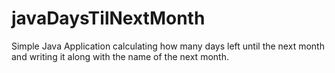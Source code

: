 # javaDaysTilNextMonth
Simple Java Application calculating how many days left until the next month and writing it along with the name of the next month.
